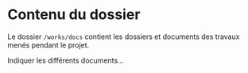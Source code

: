 # Contenu du dossier

Le dossier `/works/docs` contient les dossiers et documents des travaux menés pendant le projet.

Indiquer les différents documents...
